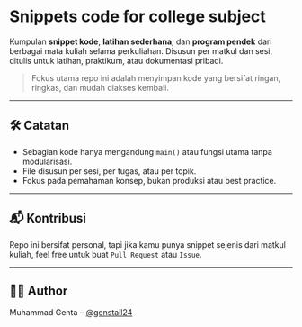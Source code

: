 # Snippets code for college subject

Kumpulan **snippet kode**, **latihan sederhana**, dan **program pendek** dari berbagai mata kuliah selama perkuliahan. Disusun per matkul dan sesi, ditulis untuk latihan, praktikum, atau dokumentasi pribadi.

> Fokus utama repo ini adalah menyimpan kode yang bersifat ringan, ringkas, dan mudah diakses kembali.


---

## 🛠️ Catatan

- Sebagian kode hanya mengandung `main()` atau fungsi utama tanpa modularisasi.
- File disusun per sesi, per tugas, atau per topik.
- Fokus pada pemahaman konsep, bukan produksi atau best practice.

---

## 📬 Kontribusi

Repo ini bersifat personal, tapi jika kamu punya snippet sejenis dari matkul kuliah, feel free untuk buat `Pull Request` atau `Issue`.

---

## 🧑‍💻 Author

Muhammad Genta – [@genstail24](https://github.com/genstail24)

